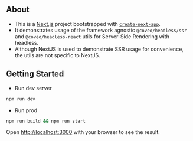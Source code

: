 ## About

- This is a [Next.js](https://nextjs.org/) project bootstrapped with [`create-next-app`](https://github.com/vercel/next.js/tree/canary/packages/create-next-app).
- It demonstrates usage of the framework agnostic `@coveo/headless/ssr` and `@coveo/headless-react` utils for Server-Side Rendering with headless.
- Although NextJS is used to demonstrate SSR usage for convenience, the utils are not specific to NextJS.

## Getting Started

- Run dev server

```bash
npm run dev
```

- Run prod

```bash
npm run build && npm run start
```

Open [http://localhost:3000](http://localhost:3000) with your browser to see the result.
